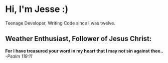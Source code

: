 <html>
   <head>
      <meta charset="UTF-8"/>
      <meta name="og:title" content="Jesse Hasty's GitHub README page"/>
      <meta name="og:date" content="2024-12-20"/>
<link rel="preconnect" href="https://fonts.googleapis.com">
<link rel="preconnect" href="https://fonts.gstatic.com" crossorigin>
<link href="https://fonts.googleapis.com/css2?family=Montserrat:ital,wght@0,100..900;1,100..900&family=Roboto+Condensed:ital,wght@0,100..900;1,100..900&family=Roboto:ital,wght@0,100;0,300;0,400;0,500;0,700;0,900;1,100;1,300;1,400;1,500;1,700;1,900&display=swap" rel="stylesheet">
   </head>
   <body>
      <div class="center-align"/>
        <h1>Hi, I'm Jesse :)</h1>
         <p>Teenage Developer, Writing Code since I was twelve.</p>
         <h2>Weather Enthusiast, Follower of Jesus Christ:</h2>
         <div><b>For I have treasured your word in my heart that I may not sin against thee..</b><i> -Psalm 119:11</i></div>
      </div>
   </body>
</html>
